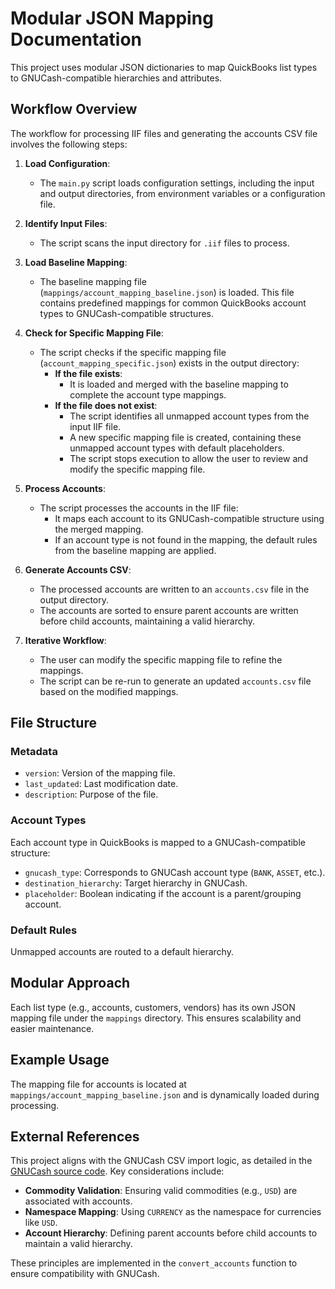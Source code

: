 # Modular JSON Mapping Documentation

This project uses modular JSON dictionaries to map QuickBooks list types to GNUCash-compatible hierarchies and attributes.

## Workflow Overview

The workflow for processing IIF files and generating the accounts CSV file involves the following steps:

1. **Load Configuration**:
   - The `main.py` script loads configuration settings, including the input and output directories, from environment variables or a configuration file.

2. **Identify Input Files**:
   - The script scans the input directory for `.iif` files to process.

3. **Load Baseline Mapping**:
   - The baseline mapping file (`mappings/account_mapping_baseline.json`) is loaded. This file contains predefined mappings for common QuickBooks account types to GNUCash-compatible structures.

4. **Check for Specific Mapping File**:
   - The script checks if the specific mapping file (`account_mapping_specific.json`) exists in the output directory:
     - **If the file exists**:
       - It is loaded and merged with the baseline mapping to complete the account type mappings.
     - **If the file does not exist**:
       - The script identifies all unmapped account types from the input IIF file.
       - A new specific mapping file is created, containing these unmapped account types with default placeholders.
       - The script stops execution to allow the user to review and modify the specific mapping file.

5. **Process Accounts**:
   - The script processes the accounts in the IIF file:
     - It maps each account to its GNUCash-compatible structure using the merged mapping.
     - If an account type is not found in the mapping, the default rules from the baseline mapping are applied.

6. **Generate Accounts CSV**:
   - The processed accounts are written to an `accounts.csv` file in the output directory.
   - The accounts are sorted to ensure parent accounts are written before child accounts, maintaining a valid hierarchy.

7. **Iterative Workflow**:
   - The user can modify the specific mapping file to refine the mappings.
   - The script can be re-run to generate an updated `accounts.csv` file based on the modified mappings.

## File Structure

### Metadata
- `version`: Version of the mapping file.
- `last_updated`: Last modification date.
- `description`: Purpose of the file.

### Account Types
Each account type in QuickBooks is mapped to a GNUCash-compatible structure:
- `gnucash_type`: Corresponds to GNUCash account type (`BANK`, `ASSET`, etc.).
- `destination_hierarchy`: Target hierarchy in GNUCash.
- `placeholder`: Boolean indicating if the account is a parent/grouping account.

### Default Rules
Unmapped accounts are routed to a default hierarchy.

## Modular Approach
Each list type (e.g., accounts, customers, vendors) has its own JSON mapping file under the `mappings` directory. This ensures scalability and easier maintenance.

## Example Usage
The mapping file for accounts is located at `mappings/account_mapping_baseline.json` and is dynamically loaded during processing.

## External References
This project aligns with the GNUCash CSV import logic, as detailed in the [GNUCash source code](https://github.com/Gnucash/gnucash/blob/stable/gnucash/import-export/csv-imp/assistant-csv-account-import.c). Key considerations include:
- **Commodity Validation**: Ensuring valid commodities (e.g., `USD`) are associated with accounts.
- **Namespace Mapping**: Using `CURRENCY` as the namespace for currencies like `USD`.
- **Account Hierarchy**: Defining parent accounts before child accounts to maintain a valid hierarchy.

These principles are implemented in the `convert_accounts` function to ensure compatibility with GNUCash.
